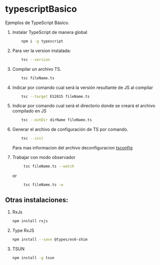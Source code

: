 # typescriptBasico
Ejemplos de TypeScript Básico.

1. Instalar TypeScript de manera global
    ```bash
        npm i -g typescript
    ```

2. Para ver la version instalada:  
    ```bash
        tsc --version
    ```

3. Compilar un archivo TS.
    ```bash 
        tsc fileName.ts
    ```

4. Indicar por comando cual será la versión resultante de JS al compilar
    ```bash 
        tsc --target ES2015 fileName.ts
    ```  

5. Indicar por comando cual será el directorio donde se creará el archivo compilado en JS
    ```bash 
        tsc --outDir dirName fileName.ts
    ```  

6. Generar el archivo de configuración de TS por comando.
    ```bash
        tsc --init
    ```
    Para mas informacion del archivo deconfiguracion [tsconfig](https://www.typescriptlang.org/tsconfig)
  
7. Trabajar con modo observador
   ```bash
        tsc fileName.ts --watch
   ```
   or
   ```bash
        tsc fileName.ts -w
   ```

## Otras instalaciones:

1. RxJs
    ```bash
    npm install rxjs
    ```
2. Type RxJS 
   ```bash
   npm install --save @types/es6-shim
   ``` 
3. TSUN
   ```bash
   npm install -g tsun
   ```